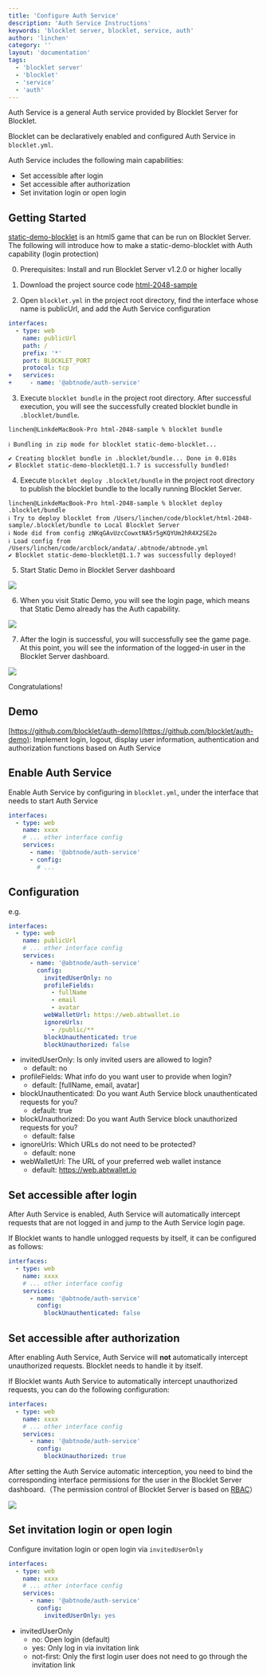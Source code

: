```yaml
---
title: 'Configure Auth Service'
description: 'Auth Service Instructions'
keywords: 'blocklet server, blocklet, service, auth'
author: 'linchen'
category: ''
layout: 'documentation'
tags:
  - 'blocklet server'
  - 'blocklet'
  - 'service'
  - 'auth'
---
```


Auth Service is a general Auth service provided by Blocklet Server for Blocklet.

Blocklet can be declaratively enabled and configured Auth Service in `blocklet.yml`.

Auth Service includes the following main capabilities:
- Set accessible after login
- Set accessible after authorization
- Set invitation login or open login

## Getting Started
[static-demo-blocklet](https://github.com/blocklet/html-2048-sample) is an html5 game that can be run on Blocklet Server. The following will introduce how to make a static-demo-blocklet with Auth capability (login protection)

0. Prerequisites: Install and run Blocklet Server v1.2.0 or higher locally

1. Download the project source code [html-2048-sample](https://github.com/blocklet/html-2048-sample)

2. Open `blocklet.yml` in the project root directory, find the interface whose name is publicUrl, and add the Auth Service configuration

``` yml
interfaces:
  - type: web
    name: publicUrl
    path: /
    prefix: '*'
    port: BLOCKLET_PORT
    protocol: tcp
+   services:
+     - name: '@abtnode/auth-service'
```

3. Execute `blocklet bundle` in the project root directory. After successful execution, you will see the successfully created blocklet bundle in `.blocklet/bundle`.

```
linchen@LinkdeMacBook-Pro html-2048-sample % blocklet bundle

ℹ Bundling in zip mode for blocklet static-demo-blocklet...

✔ Creating blocklet bundle in .blocklet/bundle... Done in 0.018s
✔ Blocklet static-demo-blocklet@1.1.7 is successfully bundled!
```

4. Execute `blocklet deploy .blocklet/bundle` in the project root directory to publish the blocklet bundle to the locally running Blocklet Server.

```
linchen@LinkdeMacBook-Pro html-2048-sample % blocklet deploy .blocklet/bundle
ℹ Try to deploy blocklet from /Users/linchen/code/blocklet/html-2048-sample/.blocklet/bundle to Local Blocklet Server
ℹ Node did from config zNKqGAvUzcCowxtNA5r5gKQYUm2hR4X2SE2o
ℹ Load config from /Users/linchen/code/arcblock/andata/.abtnode/abtnode.yml
✔ Blocklet static-demo-blocklet@1.1.7 was successfully deployed!
```

5. Start Static Demo in Blocklet Server dashboard

![](./images/static-demo-1.png)

6. When you visit Static Demo, you will see the login page, which means that Static Demo already has the Auth capability.

![](./images/static-demo-2.png)

7. After the login is successful, you will successfully see the game page. At this point, you will see the information of the logged-in user in the Blocklet Server dashboard.

![](./images/static-demo-3.png)

Congratulations!

## Demo

[https://github.com/blocklet/auth-demo](https://github.com/blocklet/auth-demo): Implement login, logout, display user information, authentication and authorization functions based on Auth Service

## Enable Auth Service
Enable Auth Service by configuring in `blocklet.yml`, under the interface that needs to start Auth Service

```yml
interfaces:
  - type: web
    name: xxxx
    # ... other interface config
    services:
      - name: '@abtnode/auth-service'
      - config:
        # ...
```

## Configuration
e.g.

```yml
interfaces:
  - type: web
    name: publicUrl
    # ... other interface config
    services:
      - name: '@abtnode/auth-service'
        config:
          invitedUserOnly: no
          profileFields:
            - fullName
            - email
            - avatar
          webWalletUrl: https://web.abtwallet.io
          ignoreUrls:
            - /public/**
          blockUnauthenticated: true
          blockUnauthorized: false
```

- invitedUserOnly: Is only invited users are allowed to login?
  - default: no
- profileFields: What info do you want user to provide when login?
  - default: [fullName, email, avatar]
- blockUnauthenticated: Do you want Auth Service block unauthenticated requests for you?
  - default: true
- blockUnauthorized: Do you want Auth Service block unauthorized requests for you?
  - default: false
- ignoreUrls: Which URLs do not need to be protected?
  - default: none
- webWalletUrl: The URL of your preferred web wallet instance
  - default: https://web.abtwallet.io

## Set accessible after login
After Auth Service is enabled, Auth Service will automatically intercept requests that are not logged in and jump to the Auth Service login page.

If Blocklet wants to handle unlogged requests by itself, it can be configured as follows:

```yml
interfaces:
  - type: web
    name: xxxx
    # ... other interface config
    services:
      - name: '@abtnode/auth-service'
        config:
          blockUnauthenticated: false
```

## Set accessible after authorization

After enabling Auth Service, Auth Service will **not** automatically intercept unauthorized requests. Blocklet needs to handle it by itself.

If Blocklet wants Auth Service to automatically intercept unauthorized requests, you can do the following configuration:

```yml
interfaces:
  - type: web
    name: xxxx
    # ... other interface config
    services:
      - name: '@abtnode/auth-service'
        config:
          blockUnauthorized: true
```

After setting the Auth Service automatic interception, you need to bind the corresponding interface permissions for the user in the Blocklet Server dashboard.（The permission control of Blocklet Server is based on [RBAC](https://en.wikipedia.org/wiki/Role-based_access_control)）

![](./images/permissions.png)


## Set invitation login or open login
Configure invitation login or open login via `invitedUserOnly`

```yml
interfaces:
  - type: web
    name: xxxx
    # ... other interface config
    services:
      - name: '@abtnode/auth-service'
        config:
          invitedUserOnly: yes
```

- invitedUserOnly
  - no: Open login (default)
  - yes: Only log in via invitation link
  - not-first: Only the first login user does not need to go through the invitation link